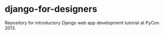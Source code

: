 django-for-designers
====================

Repository for introductory Django web app development tutorial at PyCon 2013.
